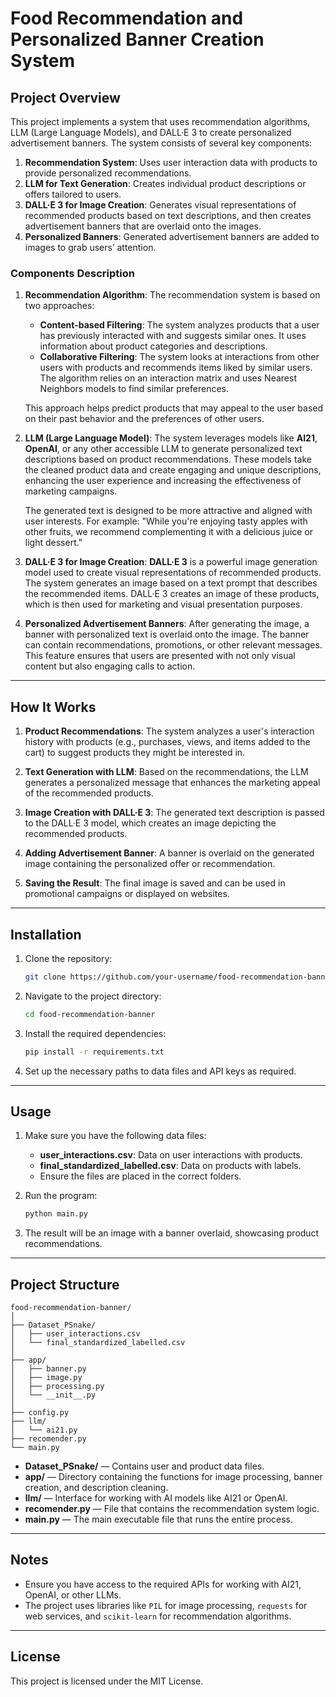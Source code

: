 # Food Recommendation and Personalized Banner Creation System

## Project Overview

This project implements a system that uses recommendation algorithms, LLM (Large Language Models), and DALL·E 3 to create personalized advertisement banners. The system consists of several key components:

1. **Recommendation System**: Uses user interaction data with products to provide personalized recommendations.
2. **LLM for Text Generation**: Creates individual product descriptions or offers tailored to users.
3. **DALL·E 3 for Image Creation**: Generates visual representations of recommended products based on text descriptions, and then creates advertisement banners that are overlaid onto the images.
4. **Personalized Banners**: Generated advertisement banners are added to images to grab users’ attention.

### Components Description

1. **Recommendation Algorithm**:
   The recommendation system is based on two approaches:
   - **Content-based Filtering**: The system analyzes products that a user has previously interacted with and suggests similar ones. It uses information about product categories and descriptions.
   - **Collaborative Filtering**: The system looks at interactions from other users with products and recommends items liked by similar users. The algorithm relies on an interaction matrix and uses Nearest Neighbors models to find similar preferences.

   This approach helps predict products that may appeal to the user based on their past behavior and the preferences of other users.

2. **LLM (Large Language Model)**:
   The system leverages models like **AI21**, **OpenAI**, or any other accessible LLM to generate personalized text descriptions based on product recommendations. These models take the cleaned product data and create engaging and unique descriptions, enhancing the user experience and increasing the effectiveness of marketing campaigns.

   The generated text is designed to be more attractive and aligned with user interests. For example: "While you're enjoying tasty apples with other fruits, we recommend complementing it with a delicious juice or light dessert."

3. **DALL·E 3 for Image Creation**:
   **DALL·E 3** is a powerful image generation model used to create visual representations of recommended products. The system generates an image based on a text prompt that describes the recommended items. DALL·E 3 creates an image of these products, which is then used for marketing and visual presentation purposes.

4. **Personalized Advertisement Banners**:
   After generating the image, a banner with personalized text is overlaid onto the image. The banner can contain recommendations, promotions, or other relevant messages. This feature ensures that users are presented with not only visual content but also engaging calls to action.

---

## How It Works

1. **Product Recommendations**: The system analyzes a user's interaction history with products (e.g., purchases, views, and items added to the cart) to suggest products they might be interested in.
   
2. **Text Generation with LLM**: Based on the recommendations, the LLM generates a personalized message that enhances the marketing appeal of the recommended products.

3. **Image Creation with DALL·E 3**: The generated text description is passed to the DALL·E 3 model, which creates an image depicting the recommended products.

4. **Adding Advertisement Banner**: A banner is overlaid on the generated image containing the personalized offer or recommendation.

5. **Saving the Result**: The final image is saved and can be used in promotional campaigns or displayed on websites.

---

## Installation

1. Clone the repository:

    ```bash
    git clone https://github.com/your-username/food-recommendation-banner.git
    ```

2. Navigate to the project directory:

    ```bash
    cd food-recommendation-banner
    ```

3. Install the required dependencies:

    ```bash
    pip install -r requirements.txt
    ```

4. Set up the necessary paths to data files and API keys as required.

---

## Usage

1. Make sure you have the following data files:
    - **user_interactions.csv**: Data on user interactions with products.
    - **final_standardized_labelled.csv**: Data on products with labels.
    - Ensure the files are placed in the correct folders.

2. Run the program:

    ```bash
    python main.py
    ```

3. The result will be an image with a banner overlaid, showcasing product recommendations.

---

## Project Structure

```
food-recommendation-banner/
│
├── Dataset_PSnake/
│   ├── user_interactions.csv
│   └── final_standardized_labelled.csv
│
├── app/
│   ├── banner.py
│   ├── image.py
│   ├── processing.py
│   └── __init__.py
│
├── config.py
├── llm/
│   └── ai21.py
├── recomender.py
└── main.py
```

- **Dataset_PSnake/** — Contains user and product data files.
- **app/** — Directory containing the functions for image processing, banner creation, and description cleaning.
- **llm/** — Interface for working with AI models like AI21 or OpenAI.
- **recomender.py** — File that contains the recommendation system logic.
- **main.py** — The main executable file that runs the entire process.

---

## Notes

- Ensure you have access to the required APIs for working with AI21, OpenAI, or other LLMs.
- The project uses libraries like `PIL` for image processing, `requests` for web services, and `scikit-learn` for recommendation algorithms.

---

## License

This project is licensed under the MIT License.
